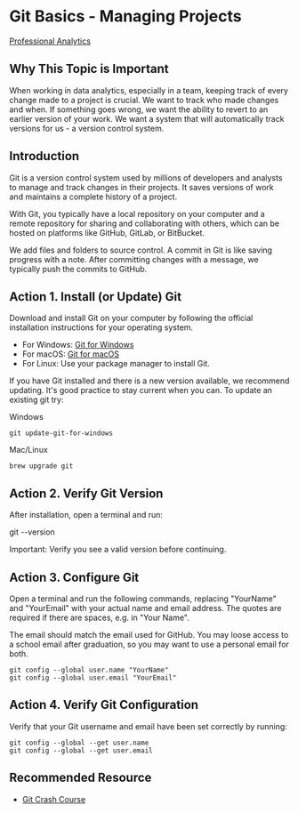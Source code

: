 # Git Basics - Managing Projects

[Professional Analytics](https://github.com/denisecase/pro-analytics)

## Why This Topic is Important

When working in data analytics, especially in a team,
keeping track of every change made to a project is crucial.
We want to track who made changes and when.
If something goes wrong, we want the ability to revert to an earlier
version of your work.
We want a system that will automatically track versions for us - a version control system.

## Introduction

Git is a version control system used by millions of developers and analysts
 to manage and track changes in their projects.
It saves versions of work and maintains a complete history of a project.

With Git, you typically have a local repository on your computer and a remote repository
 for sharing and collaborating with others,
  which can be hosted on platforms like GitHub, GitLab, or BitBucket.

We add files and folders to source control. 
A commit in Git is like saving progress with a note.
After committing changes with a message, we typically push the commits to GitHub.

## Action 1. Install (or Update) Git

Download and install Git on your computer by following the official installation instructions for your operating system.

- For Windows: [Git for Windows](https://gitforwindows.org/) 
- For macOS: [Git for macOS](https://git-scm.com/download/mac)
- For Linux: Use your package manager to install Git.

If you have Git installed and there is a new version available, we recommend updating. It's good practice to stay current when you can. To update an existing git try:

Windows

`git update-git-for-windows`

Mac/Linux

`brew upgrade git`

## Action 2. Verify Git Version

After installation, open a terminal and run:

git --version

Important: Verify you see a valid version before continuing. 

## Action 3. Configure Git 

Open a terminal and run the following commands,
replacing "YourName" and "YourEmail" with your actual name and email address.
The quotes are required if there are spaces, e.g. in "Your Name". 

The email should match the email used for GitHub. 
You may loose access to a school email after graduation, so you may want to use a personal email for both. 

```shell
git config --global user.name "YourName"
git config --global user.email "YourEmail"
```

## Action 4. Verify Git Configuration

Verify that your Git username and email have been set correctly by running:

```shell
git config --global --get user.name
git config --global --get user.email
```

## Recommended Resource

- [Git Crash Course](git-crash-course.md)
